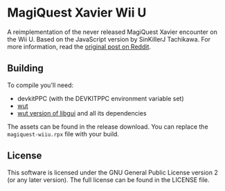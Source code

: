 # MagiQuest Xavier Wii U

A reimplementation of the never released MagiQuest Xavier encounter on the Wii U. Based on the JavaScript version by SinKillerJ Tachikawa. For more information, read the [original post on Reddit](https://www.reddit.com/r/MagiQuest/comments/9be26s/xavier/).

## Building

To compile you'll need:

- devkitPPC (with the DEVKITPPC environment variable set)
- [wut](https://github.com/devkitPro/wut/)
- [wut version of libgui](https://github.com/wiiu-env/libgui/) and all its dependencies

The assets can be found in the release download. You can replace the `magiquest-wiiu.rpx` file with your build.

## License

This software is licensed under the GNU General Public License version 2 (or any
later version). The full license can be found in the LICENSE file.
